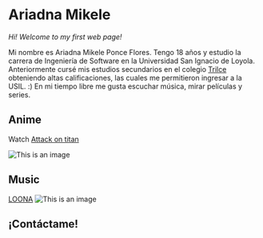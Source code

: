 # Ariadna Mikele

*Hi! Welcome to my first web page!* 

Mi nombre es Ariadna Mikele Ponce Flores. Tengo 18 años y estudio la carrera de Ingeniería de Software en la Universidad San Ignacio de Loyola. Anteriormente cursé mis estudios secundarios en el colegio [Trilce](http://www.trilce.edu.pe/) obteniendo altas calificaciones, las cuales me permitieron ingresar a la USIL. :) 
En mi tiempo libre me gusta escuchar música, mirar películas y series. 

## Anime

Watch [Attack on titan](https://www.crunchyroll.com/attack-on-titan)

![This is an image](https://depor.com/resizer/RAG4KUQ6CCYVWYrhajHv01eDmyE=/580x330/smart/filters:format(jpeg):quality(75)/cloudfront-us-east-1.images.arcpublishing.com/elcomercio/4C32265SENBG7IOGSGZMZ5R4PY.jpg)

## Music
[LOONA](https://youtu.be/_EEo-iE5u_A)
![This is an image](https://img5.yna.co.kr/etc/inner/SP/2018/11/05/ASP20181105001500883_01_i_P2.jpg)

## ¡Contáctame!

